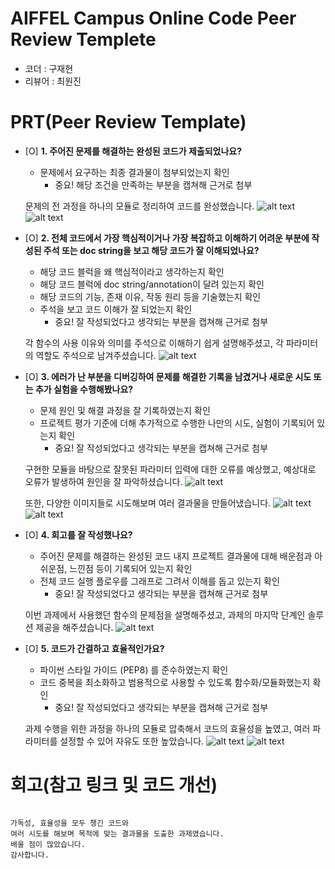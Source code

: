 # AIFFEL Campus Online Code Peer Review Templete
- 코더 : 구재현
- 리뷰어 : 최원진


# PRT(Peer Review Template)
- [O]  **1. 주어진 문제를 해결하는 완성된 코드가 제출되었나요?**
    - 문제에서 요구하는 최종 결과물이 첨부되었는지 확인
        - 중요! 해당 조건을 만족하는 부분을 캡쳐해 근거로 첨부
    
    문제의 전 과정을 하나의 모듈로 정리하여 코드를 완성했습니다.
    ![alt text](image-7.png)
    ![alt text](image-8.png)


- [O]  **2. 전체 코드에서 가장 핵심적이거나 가장 복잡하고 이해하기 어려운 부분에 작성된 
주석 또는 doc string을 보고 해당 코드가 잘 이해되었나요?**
    - 해당 코드 블럭을 왜 핵심적이라고 생각하는지 확인
    - 해당 코드 블럭에 doc string/annotation이 달려 있는지 확인
    - 해당 코드의 기능, 존재 이유, 작동 원리 등을 기술했는지 확인
    - 주석을 보고 코드 이해가 잘 되었는지 확인
        - 중요! 잘 작성되었다고 생각되는 부분을 캡쳐해 근거로 첨부

    각 함수의 사용 이유와 의미를 주석으로 이해하기 쉽게 설명해주셨고,
    각 파라미터의 역할도 주석으로 남겨주셨습니다.
    ![alt text](image-5.png)
    
        
- [O]  **3. 에러가 난 부분을 디버깅하여 문제를 해결한 기록을 남겼거나
새로운 시도 또는 추가 실험을 수행해봤나요?**
    - 문제 원인 및 해결 과정을 잘 기록하였는지 확인
    - 프로젝트 평가 기준에 더해 추가적으로 수행한 나만의 시도, 
    실험이 기록되어 있는지 확인
        - 중요! 잘 작성되었다고 생각되는 부분을 캡쳐해 근거로 첨부

    구현한 모듈을 바탕으로 잘못된 파라미터 입력에 대한 오류를 예상했고,
    예상대로 오류가 발생하여 원인을 잘 파악하셨습니다.
    ![alt text](image-2.png)

    또한, 다양한 이미지들로 시도해보며 여러 결과물을 만들어냈습니다.
    ![alt text](image-3.png)
    ![alt text](image-4.png)
        
        
- [O]  **4. 회고를 잘 작성했나요?**
    - 주어진 문제를 해결하는 완성된 코드 내지 프로젝트 결과물에 대해
    배운점과 아쉬운점, 느낀점 등이 기록되어 있는지 확인
    - 전체 코드 실행 플로우를 그래프로 그려서 이해를 돕고 있는지 확인
        - 중요! 잘 작성되었다고 생각되는 부분을 캡쳐해 근거로 첨부

    이번 과제에서 사용했던 함수의 문제점을 설명해주셨고,
    과제의 마지막 단계인 솔루션 제공을 해주셨습니다.
    ![alt text](image-6.png)

        
- [O]  **5. 코드가 간결하고 효율적인가요?**
    - 파이썬 스타일 가이드 (PEP8) 를 준수하였는지 확인
    - 코드 중복을 최소화하고 범용적으로 사용할 수 있도록 함수화/모듈화했는지 확인
        - 중요! 잘 작성되었다고 생각되는 부분을 캡쳐해 근거로 첨부

    과제 수행을 위한 과정을 하나의 모듈로 압축해서 코드의 효율성을 높였고,
    여러 파라미터를 설정할 수 있어 자유도 또한 높았습니다.
    ![alt text](image.png)
    ![alt text](image-1.png)


# 회고(참고 링크 및 코드 개선)
```

가독성, 효율성을 모두 챙긴 코드와 
여러 시도를 해보며 목적에 맞는 결과물을 도출한 과제였습니다.
배울 점이 많았습니다.
감사합니다.

```
